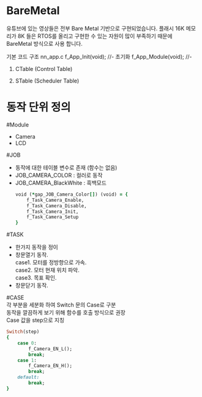 # BareMetal
유튜브에 있는 영상들은 전부 Bare Metal 기반으로 구현되었습니다.
플래시 16K 메모리가 8K 들은 RTOS를 올리고 구현한 수 있는 자원이
많이 부족하기 때문에 BareMetal 방식으로 사용 합니다.

기본 코드 구조
nn_app.c
f_App_Init(void);    //- 초기화
f_App_Module(void);  //- 


1. CTable (Control Table)

2. STable (Scheduler Table)

# 동작 단위 정의   
#Module    
- Camera   
- LCD  
  
#JOB  
  - 동작에 대한 테이블 변수로 존재 (함수는 없음)  
  - JOB_CAMERA_COLOR : 컬러로 동작  
  - JOB_CAMERA_BlackWhite : 흑백모드  
    ```ruby  
    void (*gap_JOB_Camera_Color[]) (void) = {  
        f_Task_Camera_Enable,  
        f_Task_Camera_Disable,  
        f_Task_Camera_Init,  
        f_Task_Camera_Setup  
    }
    ```    
#TASK  
  - 한가지 동작을 정이  
  - 창문열기 동작.  
    case1. 모터를 정방향으로 가속.  
    case2. 모터 현재 위치 파악.  
    case3. 목표 확인.  
  - 창문닫기 동작.
  
#CASE  
  각 부분을 세분화 하여 Switch 문의 Case로 구분  
  동작을 깔끔하게 보기 위해 함수를 호출 방식으로 권장  
  Case 값을 step으로 지칭  
  ```ruby  
  Switch(step)  
  {  
      case 0:  
          f_Camera_EN_L();   
          break;   
      case 1:  
          f_Camera_EN_H();  
          break;  
      default:   
          break;   
  }  
  ```  
  
    
